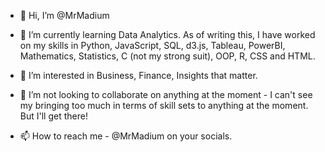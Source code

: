 - 👋 Hi, I’m @MrMadium

- 🌱 I’m currently learning Data Analytics. As of writing this, I have worked on my skills in Python, JavaScript, SQL, d3.js, Tableau, 
PowerBI, Mathematics, Statistics, C (not my strong suit), OOP, R, CSS and HTML.

- 👀 I’m interested in Business, Finance, Insights that matter.

- 💞️ I’m not looking to collaborate on anything at the moment - I can't see my bringing too much in terms of skill sets to anything at the moment. But I'll get there!

- 📫 How to reach me - @MrMadium on your socials.

<!---
MrMadium/MrMadium is a ✨ special ✨ repository because its `README.md` (this file) appears on your GitHub profile.
You can click the Preview link to take a look at your changes.
--->

